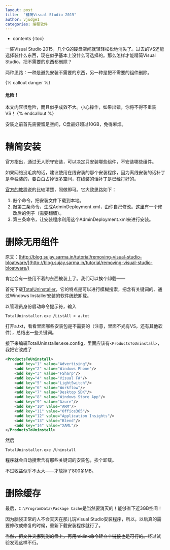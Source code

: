 ```yaml
---
layout: post
title:  "精简Visual Studio 2015"
author: vjudge1
categories: 编程软件
---
```

* contents
{:toc}

一装Visual Studio 2015，几个G的硬盘空间就轻轻松松地消失了。过去的VS还能选择装什么东西，现在似乎基本上没什么可选择的。那么怎样才能精简Visual Studio，把不需要的东西都删除？




两种思路：一种是避免安装不需要的东西，另一种是把不需要的组件删除。

{% callout danger %}
#### 危险！

本文内容很危险，而且似乎成效不大。小心操作，如果出错，你将不得不重装VS！
{% endcallout %}

安装之前首先需要留足空间，C盘最好超过10GB，免得麻烦。

# 精简安装

官方指出，通过无人职守安装，可以决定只安装哪些组件，不安装哪些组件。

如果网络没毛病的话，建议使用在线安装的那个安装程序，因为离线安装的话补丁是单独装的，要白白占掉很多空间，在线装的话补丁是已经打好的。

[官方的教程](https://msdn.microsoft.com/zh-cn/library/ee225237(v=vs.140).aspx)说的比较清楚，照做即可。它大致思路如下：

1. 敲个命令，把安装文件下载到本地。
2. 敲第二条命令，生成AdminDeployment.xml，由你自己修改。[这里](https://gist.github.com/riezebosch/84ea3a7dcac34f93eea0)有一个修改后的例子（需要翻墙）。
3. 第三条命令，让安装程序利用这个AdminDeployment.xml来进行安装。

# 删除无用组件

原文：[http://blog.sujay.sarma.in/tutorial/removing-visual-studio-bloatware/](http://blog.sujay.sarma.in/tutorial/removing-visual-studio-bloatware/)

肯定会有一些用不着的东西被装上了。我们可以挨个卸载——

首先下载[TotalUninstaller](http://totaluninstaller.codeplex.com/)，它的特点是可以进行模糊搜索，把含有关键词的、通过Windows Installer安装的软件统统卸载。

以管理员身份启动命令提示符，输入

    TotalUninstaller.exe /ListAll > a.txt

打开a.txt，看看里面哪些安装包是不需要的（注意，里面不光有VS，还有其他软件），总结出一些关键词。

接下来编辑TotalUninstaller.exe.config，里面应该有`<ProductsToUninstall>`，我把它改成了

```xml
<ProductsToUninstall>
    <add key="1" value="Advertising"/>
    <add key="2" value="Windows Phone"/>
    <add key="3" value="FSharp"/>
    <add key="4" value="Visual F#"/>
    <add key="5" value="LightSwitch"/>
    <add key="6" value="Workflow"/>
    <add key="7" value="Desktop SDK"/>
    <add key="8" value="Windows Store App"/>
    <add key="9" value="Azure"/>
    <add key="10" value="ARM"/>
    <add key="11" value="Office365"/>
    <add key="12" value="Application Insights"/>
    <add key="13" value="Blend"/>
    <add key="14" value="XAML"/>
</ProductsToUninstall>
```

然后

    TotalUninstaller.exe /Uninstall

程序就会自动搜索含有那些关键词的安装包，挨个卸载。

不过收益似乎不太大——才放掉了800多MB。

# 删除缓存

最后，`C:\ProgramData\Package Cache`是当然要消灭的！能够省下近3GB空间！

因为脑袋正常的人不会天天在那儿玩Visual Studio安装程序，所以，以后真的需要修改或修复的时候，重新下载安装程序就行了。

<s>当然，把文件夹挪到别的盘上，再用mklink命令建立个链接也是可行的。</s>经过试验发现这样不行。
